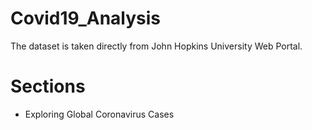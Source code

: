 # Covid19_Analysis
The dataset is taken directly from John Hopkins University Web Portal.

# Sections
* Exploring Global Coronavirus Cases
